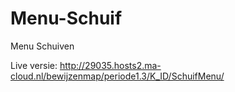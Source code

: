 # Menu-Schuif
Menu Schuiven

Live versie: http://29035.hosts2.ma-cloud.nl/bewijzenmap/periode1.3/K_ID/SchuifMenu/
